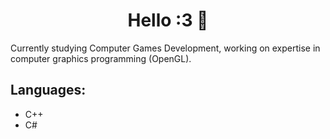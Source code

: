 <h1 align="center">Hello :3 💜</h1>

Currently studying Computer Games Development, working on expertise in computer graphics programming (OpenGL).

## Languages:
- C++
- C#
